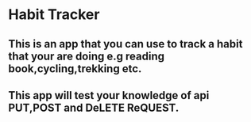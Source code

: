 # Habit Tracker

## This is an app that you can use to track a habit that your are doing e.g reading book,cycling,trekking etc.

## This app will test your knowledge of api PUT,POST and DeLETE ReQUEST.

